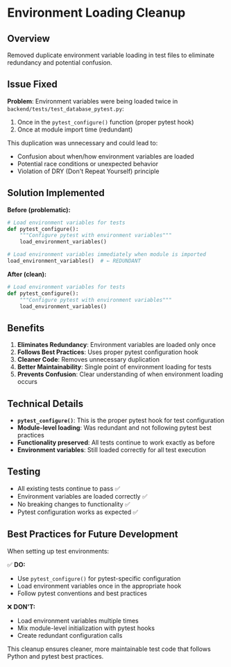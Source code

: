 # Environment Loading Cleanup

## Overview

Removed duplicate environment variable loading in test files to eliminate redundancy and potential confusion.

## Issue Fixed

**Problem**: Environment variables were being loaded twice in `backend/tests/test_database_pytest.py`:

1. Once in the `pytest_configure()` function (proper pytest hook)
2. Once at module import time (redundant)

This duplication was unnecessary and could lead to:

- Confusion about when/how environment variables are loaded
- Potential race conditions or unexpected behavior
- Violation of DRY (Don't Repeat Yourself) principle

## Solution Implemented

**Before (problematic):**

```python
# Load environment variables for tests
def pytest_configure():
    """Configure pytest with environment variables"""
    load_environment_variables()

# Load environment variables immediately when module is imported
load_environment_variables()  # ← REDUNDANT
```

**After (clean):**

```python
# Load environment variables for tests
def pytest_configure():
    """Configure pytest with environment variables"""
    load_environment_variables()
```

## Benefits

1. **Eliminates Redundancy**: Environment variables are loaded only once
2. **Follows Best Practices**: Uses proper pytest configuration hook
3. **Cleaner Code**: Removes unnecessary duplication
4. **Better Maintainability**: Single point of environment loading for tests
5. **Prevents Confusion**: Clear understanding of when environment loading occurs

## Technical Details

- **`pytest_configure()`**: This is the proper pytest hook for test configuration
- **Module-level loading**: Was redundant and not following pytest best practices
- **Functionality preserved**: All tests continue to work exactly as before
- **Environment variables**: Still loaded correctly for all test execution

## Testing

- All existing tests continue to pass ✅
- Environment variables are loaded correctly ✅
- No breaking changes to functionality ✅
- Pytest configuration works as expected ✅

## Best Practices for Future Development

When setting up test environments:

✅ **DO:**

- Use `pytest_configure()` for pytest-specific configuration
- Load environment variables once in the appropriate hook
- Follow pytest conventions and best practices

❌ **DON'T:**

- Load environment variables multiple times
- Mix module-level initialization with pytest hooks
- Create redundant configuration calls

This cleanup ensures cleaner, more maintainable test code that follows Python and pytest best practices.
